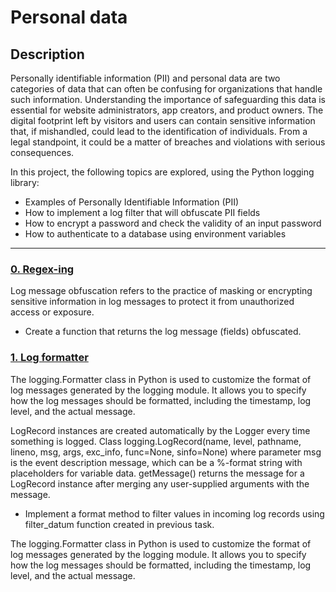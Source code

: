# Personal data

## Description

Personally identifiable information (PII) and personal data are two categories of data that can often be confusing for organizations that handle such information. Understanding the importance of safeguarding this data is essential for website administrators, app creators, and product owners. The digital footprint left by visitors and users can contain sensitive information that, if mishandled, could lead to the identification of individuals.  From a legal standpoint, it could be a matter of breaches and violations with serious consequences.

In this project, the following topics are explored, using the Python logging library:

* Examples of Personally Identifiable Information (PII)
* How to implement a log filter that will obfuscate PII fields
* How to encrypt a password and check the validity of an input password
* How to authenticate to a database using environment variables

---

### [0. Regex-ing](./0-main.py)

Log message obfuscation refers to the practice of masking or encrypting sensitive information in log messages to protect it from unauthorized access or exposure.

* Create a function that returns the log message (fields) obfuscated.

### [1. Log formatter](./1-main.py)

The logging.Formatter class in Python is used to customize the format of log messages generated by the logging module. It allows you to specify how the log messages should be formatted, including the timestamp, log level, and the actual message.

LogRecord instances are created automatically by the Logger every time something is logged. Class logging.LogRecord(name, level, pathname, lineno, msg, args, exc_info, func=None, sinfo=None) where parameter msg is the event description message, which can be a %-format string with placeholders for variable data.  getMessage() returns the message for a LogRecord instance after merging any user-supplied arguments with the message.

* Implement a format method to filter values in incoming log records using filter_datum function created in previous task.




The logging.Formatter class in Python is used to customize the format of log messages generated by the logging module. It allows you to specify how the log messages should be formatted, including the timestamp, log level, and the actual message.